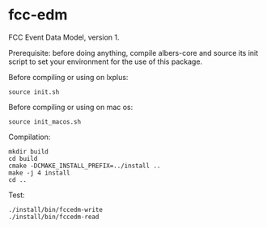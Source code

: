 fcc-edm
=======

FCC Event Data Model, version 1.

Prerequisite: before doing anything, compile albers-core and source its init script to set your environment for the use of this package.

Before compiling or using on lxplus:

    source init.sh

Before compiling or using on mac os: 

    source init_macos.sh

Compilation:

    mkdir build
    cd build
    cmake -DCMAKE_INSTALL_PREFIX=../install ..
    make -j 4 install
    cd ..

Test:

    ./install/bin/fccedm-write
    ./install/bin/fccedm-read
    

